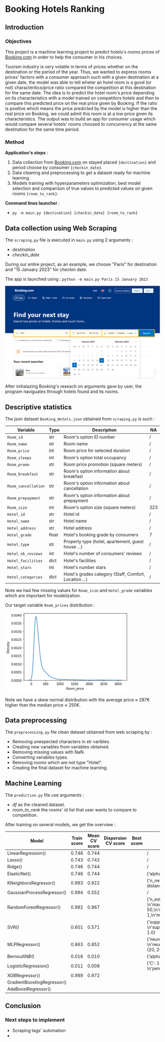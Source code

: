 # Booking Hotels Ranking

## Introduction

### Objectives

This project is a machine learning project to predict hotels's rooms prices of [Booking.com](https://www.booking.com/en-gb/) in order to help the consumer in his choices.

Tourism industry is very volatile in terms of prices whether on the destination or the period of the year. Thus, we wanted to express rooms prices' factors with a consumer approach such with a given destination at a given date, the model was able to tell wheter an hotel room is a good (or not) characteritics/price ratio compared the competition at this destination for the same date. The idea is to predict the hotel room's price depending on its characteristics with a model trained on competitors hotels and then to compare this predicted price on the real price given by Booking. If the ratio is positive which means the price predicted by the model is higher than the real price on Booking, we could admit this room is at a low price given its characteristics. The output was to build an app for consumer usage which would compare several hotels' rooms choosed to concurrency at the same destination for the same time period.

### Method

**Application's steps** :
1. Data collection from [Booking.com](https://www.booking.com/en-gb/) on stayed placed `{destination}` and period choose by consumer `{checkin_date}`.
2. Data cleaning and preprocessing to get a dataset ready for machine learning.
3. Models training with hyperparameters optimization, best model selection and comparison of true values to predicted values on given rooms `{room_to_rank}`.

**Command lines launcher** :
 - `py -m main.py {destination} {checkin_date} {room_to_rank}`

## Data collection using Web Scraping

The `scraping.py` file is executed in `main.py` using 2 arguments :

- *destination*
- *checkin_date*

During our entire project, as an example, we choose "Paris" for destination and "15 January 2023" for checkin date.

The app is launched using : `python -m main.py Paris 15 January 2023`

![Search](img/capture_search.png)

After initialazing Booking's reseach on arguments gave by user, the program naviguates through hotels found and its rooms.

## Descriptive statistics

The json dataset `Booking_Hotels.json` obtained from `scraping.py` is such :

| Variable            | Type  | Description                                            | NA  |
| ------------------- | ----- | ------------------------------------------------------ | ----|
| `Room_id`           | str   | Room's option ID number                                |  /  |
| `Room_name`         | str   | Room name                                              |  /  |
| `Room_price`        | int   | Room price for selected duration                       |  /  |
| `Room_sleeps`       | int   | Room's option total occupancy                          |  /  |
| `Room_promo`        | str   | Room price promotion (square meters)                   |  /  |
| `Room_breakfast`    | str   | Room's option information about breakfast              |  /  |
| `Room_cancellation` | str   | Room's option information about cancellation           |  /  |
| `Room_prepayment`   | str   | Room's option information about prepayment             |  /  |
| `Room_size`         | int   | Room's option size (square meters)                     | 323 |
| `Hotel_id`          | str   | Hotel id                                               |  /  |
| `Hotel_name`        | str   | Hotel name                                             |  /  |
| `Hotel_address`     | str   | Hotel address                                          |  /  |
| `Hotel_grade`       | float | Hotel's booking grade by consumers                     |  7  |
| `Hotel_type`        | str   | Property type (hotel, apartement, guest house ...)     |  /  |
| `Hotel_nb_reviews`  | int   | Hotel's number of consumers' reviews                   |  /  |
| `Hotel_facilities`  | dict  | Hotel's facilities                                     |  /  |
| `Hotel_stars`       | int   | Hotel's number stars                                   |  /  |
| `Hotel_categories`  | dict  | Hotel's grades category (Staff, Comfort, Location ...) |  /  |

Note we had few missing values for `Room_size` and `Hotel_grade` variables which are important for modelization.

Our target variable `Room_prices` distribution :

![Prix](img/capture_density.png)

Note we have a skew normal distribution with the average price $\approx$ 287€ higher than the median price $\approx$ 250€.

## Data preprocessing

The `preprocessing.py` file clean dataset obtained from web scraping by :
- Removing unexpected characters in str varibles.
- Creating new variables from variables obtained.
- Removing missing values with NaN.
- Converting variables types.
- Removing rooms which are not type "Hotel".
- Creating the final dataset for machine learning.

## Machine Learning

The `prediction.py` file use arguments :
- *df* as the cleaned dataset.
- *room_to_rank* the rooms' id list that user wants to compare to competition.

After training on several models, we get the overview :

| Model                            | Train score  | Mean CV score | Dispersion CV score | Best score | Best params    |
| ---------------------------------|--------------|---------------|---------------------|------------|----------------|
| LinearRegression()               |    0.746     |     0.744     |                     |            |       /        |
| Lasso()                          |    0.743     |     0.742     |                     |            |       /        |
| Ridge()                          |    0.746     |     0.744     |                     |            |       /        |
| ElasticNet()                     |    0.746     |     0.744     |                     |            | {'alpha': 0.015625, \n'l1_ratio': 1}        |
| KNeighborsRegressor()            |    0.993     |     0.922     |                     |            | {'n_neighbors': 2, \n'weights': distance}  |
| GaussianProcessRegressor()       |    0.994     |     0.552     |                     |            |       /        |
| RandomForestRegressor()          |    0.992     |     0.967     |                     |            | {'n_estimator': 128, \n'max_depth': 50,\n'min_samples_leaf': 1,\n'max_features': "auto"} |
| SVR()                            |    0.601     |     0.571     |                     |            | {'support_vecteurs__C': 10, \n'support_vecteurs__epsilon': 1.0}       |
| MLPRegressor()                   |    0.863     |     0.852     |                     |            | {'neurones__alpha': 0.001, \n'neurones__hidden_layer_sizes': (20, 20)}              |
| BernoulliNB()                    |    0.016     |     0.010     |                     |            | {'alpha': 0.78}             |
| LogisticRegression()             |    0.011     |     0.008     |                     |            | {'C': 10.0, \n'max_iter': 100, \n'penalty': 'l2'}      |
| XGBRegressor()                   |    0.989     |     0.972     |                     |            |                |
| GradientBoostingRegressor()      |              |               |                     |            |                |
| AdaBoostRegressor()              |              |               |                     |            |                |

## Conclusion

### Next steps to implement

- Scraping tags' automation
- 
